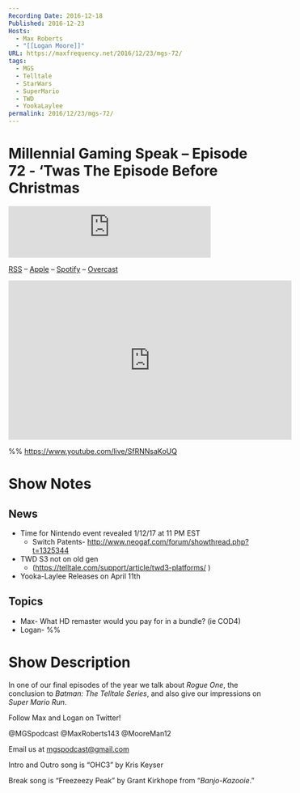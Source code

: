 ```yaml
---
Recording Date: 2016-12-18
Published: 2016-12-23
Hosts:
  - Max Roberts
  - "[[Logan Moore]]"
URL: https://maxfrequency.net/2016/12/23/mgs-72/
tags:
  - MGS
  - Telltale
  - StarWars
  - SuperMario
  - TWD
  - YookaLaylee
permalink: 2016/12/23/mgs-72/
---
```

# Millennial Gaming Speak – Episode 72 - ‘Twas The Episode Before Christmas

<iframe src="https://podcasters.spotify.com/pod/show/millennialgamingspeak/embed/episodes/Episode-72-Twas-The-Episode-Before-Christmas-e1adhsg/a-a6ts448" height="102px" width="400px" frameborder="0" scrolling="no"></iframe>

[RSS](https://anchor.fm/s/74aa3858/podcast/rss) – [Apple](https://podcasts.apple.com/us/podcast/episode-3-gdc-wrap-up/id1000915981?i=1000542222515) – [Spotify](https://open.spotify.com/episode/7wePXT4Bt22LWifVLx3n8y) – [Overcast](https://overcast.fm/+EtIgeWxEU)

<div class=iframe-container>
<iframe width="560" height="315" src="https://www.youtube-nocookie.com/embed/SfRNNsaKoUQ?si=wePQyZEfL-ez_8Bd" title="YouTube video player" frameborder="0" allow="accelerometer; autoplay; clipboard-write; encrypted-media; gyroscope; picture-in-picture; web-share" allowfullscreen></iframe>
</div>

%%
https://www.youtube.com/live/SfRNNsaKoUQ

# Show Notes

## News

- Time for Nintendo event revealed 1/12/17 at 11 PM EST
	- Switch Patents- http://www.neogaf.com/forum/showthread.php?t=1325344 
- TWD S3 not on old gen 
	- (https://telltale.com/support/article/twd3-platforms/ )
- Yooka-Laylee Releases on April 11th
## Topics

- Max- What HD remaster would you pay for in a bundle? (ie COD4)
- Logan- %%
# Show Description

In one of our final episodes of the year we talk about *Rogue One*, the conclusion to *Batman: The Telltale Series*, and also give our impressions on *Super Mario Run*.

Follow Max and Logan on Twitter!

@MGSpodcast
@MaxRoberts143
@MooreMan12

Email us at mgspodcast@gmail.com

Intro and Outro song is “OHC3” by Kris Keyser

Break song is “Freezeezy Peak” by Grant Kirkhope from “*Banjo-Kazooie*.”
